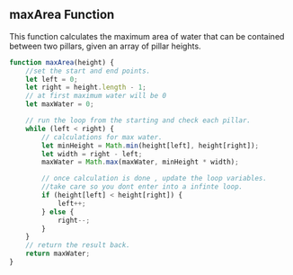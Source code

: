 ## maxArea Function

This function calculates the maximum area of water that can be contained between two pillars, given an array of pillar heights.

```javascript
function maxArea(height) {
    //set the start and end points.
    let left = 0;
    let right = height.length - 1;
    // at first maximum water will be 0
    let maxWater = 0;

    // run the loop from the starting and check each pillar.
    while (left < right) {
        // calculations for max water.
        let minHeight = Math.min(height[left], height[right]);
        let width = right - left;
        maxWater = Math.max(maxWater, minHeight * width);

        // once calculation is done , update the loop variables.
        //take care so you dont enter into a infinte loop.
        if (height[left] < height[right]) {
            left++;
        } else {
            right--;
        }
    }
    // return the result back.
    return maxWater;
}
